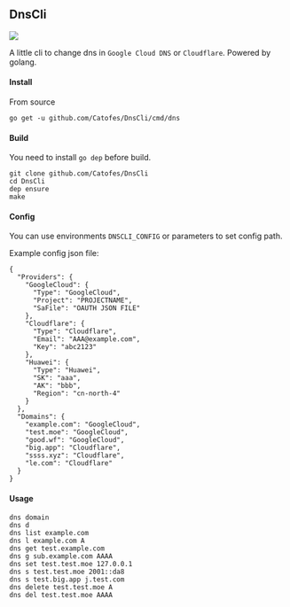 ## DnsCli
![](https://travis-ci.org/Catofes/CertDistribution.svg?branch=master)

A little cli to change dns in `Google Cloud DNS` or `Cloudflare`. Powered by golang.

#### Install

From source
```
go get -u github.com/Catofes/DnsCli/cmd/dns
```

#### Build

You need to install `go dep` before build.

```
git clone github.com/Catofes/DnsCli
cd DnsCli
dep ensure
make
```

#### Config
You can use environments `DNSCLI_CONFIG` or parameters to set config path.

Example config json file:
```
{
  "Providers": {
    "GoogleCloud": {
      "Type": "GoogleCloud",
      "Project": "PROJECTNAME",
      "SaFile": "OAUTH JSON FILE"
    },
    "Cloudflare": {
      "Type": "Cloudflare",
      "Email": "AAA@example.com",
      "Key": "abc2123"
    },
    "Huawei": {
      "Type": "Huawei",
      "SK": "aaa",
      "AK": "bbb",
      "Region": "cn-north-4"
    }
  },
  "Domains": {
    "example.com": "GoogleCloud",
    "test.moe": "GoogleCloud",
    "good.wf": "GoogleCloud",
    "big.app": "Cloudflare",
    "ssss.xyz": "Cloudflare",
    "le.com": "Cloudflare"
  }
}
```

#### Usage

```
dns domain
dns d
dns list example.com
dns l example.com A
dns get test.example.com
dns g sub.example.com AAAA
dns set test.test.moe 127.0.0.1
dns s test.test.moe 2001::da8
dns s test.big.app j.test.com
dns delete test.test.moe A
dns del test.test.moe AAAA
```
